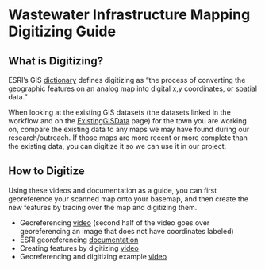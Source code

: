 # Wastewater Infrastructure Mapping Digitizing Guide

## What is Digitizing?
ESRI’s GIS [dictionary](https://support.esri.com/en-us/gis-dictionary/digitizing) defines digitizing as “the process of converting the geographic features on an analog map into digital x,y coordinates, or spatial data.” 

When looking at the existing GIS datasets (the datasets linked in the workflow and on the [ExistingGISData](https://github.com/VERSO-UVM/Wastewater-Infrastructure-Mapping/blob/main/ExistingGISData.md) page) for the town you are working on, compare the existing data to any maps we may have found during our research/outreach. If those maps are more recent or more complete than the existing data, you can digitize it so we can use it in our project.

## How to Digitize
Using these videos and documentation as a guide, you can first georeference your scanned map onto your basemap, and then create the new features by tracing over the map and digitizing them.
- Georeferencing [video](https://youtu.be/bePRwOqyhgg?si=YhDVLKAWCoEr7Zdx) (second half of the video goes over georeferencing an image that does not have coordinates labeled)
- ESRI georeferencing [documentation](https://pro.arcgis.com/en/pro-app/latest/help/data/imagery/georeferencing-a-raster-to-a-referenced-layer.htm)
- Creating features by digitizing [video](https://youtu.be/uXPrIGgbi58?si=GyCR0buIP2bqmVBT)
- Georeferencing and digitizing example [video](https://youtu.be/QWv5nwCeZjA?si=J69dXe1v0AxnFNCI)

